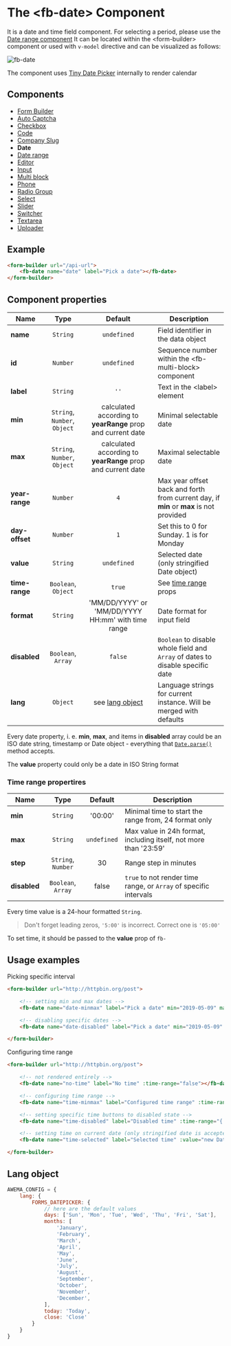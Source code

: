 # The &lt;fb-date&gt; Component

It is a date and time field component. For selecting a period, please use the [Date range component](./fb-date-range.md) It can be located within the &lt;form-builder&gt; component or used with `v-model` directive and can be visualized as follows:

![fb-date](/assets/awema-pl/wiki/docs/fb-date.gif)

The component uses [Tiny Date Picker](https://github.com/chrisdavies/tiny-date-picker) internally to render calendar

## Components
* [Form Builder](./form-builder.md)
* [Auto Captcha](./fb-auto-captcha.md)
* [Checkbox](./fb-checkbox.md)
* [Code](./fb-code.md)
* [Company Slug](./fb-company-slug.md)
* **Date**
* [Date range](./fb-date-range.md)
* [Editor](./fb-editor.md)
* [Input](./fb-input.md)
* [Multi block](./fb-multi-block.md)
* [Phone](./fb-phone.md)
* [Radio Group](./fb-radio-group.md)
* [Select](./fb-select.md)
* [Slider](./fb-slider.md)
* [Switcher](./fb-switcher.md)
* [Textarea](./fb-textarea.md)
* [Uploader](./fb-uploader.md)

## Example

```html
<form-builder url="/api-url">
    <fb-date name="date" label="Pick a date"></fb-date>
</form-builder>
```
<div class="vue-example">
<form-builder url="http://httpbin.org/post" disabled-dialog>
    <fb-date name="date" label="Pick a date"></fb-date>
</form-builder>
</div>


## Component properties

| Name                | Type               | Default             | Description                                       |
|---------------------|:------------------:|:-------------------:|---------------------------------------------------|
| **name**            | `String`           | `undefined`         | Field identifier in the data object               |
| **id**              | `Number`           | `undefined`         | Sequence number within the &lt;fb-multi-block&gt; component    |
| **label**           | `String`           | `''`                | Text in the &lt;label&gt; element                 |
| **min**             | `String`, `Number`, `Object` | calculated according to **yearRange** prop and current date | Minimal selectable date |
| **max**             | `String`, `Number`, `Object` | calculated according to **yearRange** prop and current date | Maximal selectable date |
| **year-range**      | `Number`           | `4`                 | Max year offset back and forth from current day, if **min** or **max** is not provided |
| **day-offset**      | `Number`           | `1`                 | Set this to 0 for Sunday. 1 is for Monday         |
| **value**           | `String`           | `undefined`         | Selected date (only stringified Date object)      |
| **time-range**      | `Boolean`, `Object`| `true`              | See [time range](#time-range-props) props         |
| **format**          | `String`           | 'MM/DD/YYYY' or 'MM/DD/YYYY HH:mm' with time range | Date format for input field |
| **disabled**        | `Boolean`, `Array` | `false`             | `Boolean` to disable whole field and `Array` of dates to disable specific date |
| **lang**            | `Object`           | see [lang object](#date-lang-object) | Language strings for current instance. Will be merged with defaults |

Every date property, i. e. **min**, **max**, and items in **disabled** array could be an ISO date string, timestamp or Date object - everything that [`Date.parse()`](https://developer.mozilla.org/en-US/docs/Web/JavaScript/Reference/Global_Objects/Date/parse) method accepts.

The **value** property could only be a date in ISO String format

<h3 id="time-range-props">Time range propertires</h3>

| Name         | Type               | Default     | Description                                                       |
|--------------|:------------------:|:-----------:|-------------------------------------------------------------------|
| **min**      | `String`           | '00:00'     | Minimal time to start the range from, 24 format only              |
| **max**      | `String`           | `undefined` | Max value in 24h format, including itself, not more than '23:59'  |
| **step**     | `String`, `Number` | 30          | Range step in minutes                                             |
| **disabled** | `Boolean`, `Array` | false       | `true` to not render time range, or `Array` of specific intervals |

Every time value is a 24-hour formatted `String`.

> Don't forget leading zeros, `'5:00'` is incorrect. Correct one is `'05:00'`

To set time, it should be passed to the **value** prop of `fb-`


## Usage examples

Picking specific interval

```html
<form-builder url="http://httpbin.org/post">

    <!-- setting min and max dates -->
    <fb-date name="date-minmax" label="Pick a date" min="2019-05-09" max="2019-06-20" value="2019-05-20"></fb-date>

    <!-- disabling specific dates -->
    <fb-date name="date-disabled" label="Pick a date" min="2019-05-09" max="2019-06-20" value="2019-05-20" :disabled="['2019-05-22', '2019-05-23']"></fb-date>

</form-builder>
```
<div class="vue-example">
    <form-builder url="http://httpbin.org/post" disabled-dialog>
        <fb-date name="date1" label="Pick a date" min="2019-05-09" max="2019-06-20" value="2019-05-20"></fb-date>
        <fb-date name="date2" label="Pick a date" min="2019-05-09" max="2019-06-20" value="2019-05-20" :disabled="['2019-05-22', '2019-05-23']"></fb-date>
    </form-builder>
</div>

Configuring time range

```html
<form-builder url="http://httpbin.org/post">

    <!-- not rendered entirely -->
    <fb-date name="no-time" label="No time" :time-range="false"></fb-date>

    <!-- configuring time range -->
    <fb-date name="time-minmax" label="Configured time range" :time-range="{min: '09:00', max: '10:20', step: 10}"></fb-date>

    <!-- setting specific time buttons to disabled state -->
    <fb-date name="time-disabled" label="Disabled time" :time-range="{ disabled: ['09:30', '10:00'] }"></fb-date>

    <!-- setting time on current date (only stringified date is accepted) -->
    <fb-date name="time-selected" label="Selected time" :value="new Date(new Date().setHours(9, 30)).toUTCString()" :time-range="{min: '08:00'}"></fb-date>

</form-builder>
```

<div class="vue-example">
    <form-builder url="http://httpbin.org/post" disabled-dialog>
        <fb-date name="no-time" label="No time" :time-range="false"></fb-date>
        <fb-date name="time-minmax" label="Configured time range" :time-range="{min: '09:00', max: '10:20', step: 10}"></fb-date>
        <fb-date name="time-disabled" label="Disabled time" :time-range="{ disabled: ['09:30', '10:00'] }"></fb-date>
        <fb-date name="time-selected" label="Selected time" :value="new Date(new Date().setHours(9, 30)).toUTCString()" :time-range="{min: '08:00'}"></fb-date>
    </form-builder>
</div>

<h2 id="date-lang-object">Lang object</h2>

```javascript
AWEMA_CONFIG = {
    lang: {
        FORMS_DATEPICKER: {
            // here are the default values
            days: ['Sun', 'Mon', 'Tue', 'Wed', 'Thu', 'Fri', 'Sat'],
            months: [
                'January',
                'February',
                'March',
                'April',
                'May',
                'June',
                'July',
                'August',
                'September',
                'October',
                'November',
                'December',
            ],
            today: 'Today',
            close: 'Close'
        }
    }
}
```